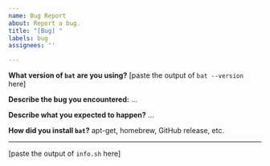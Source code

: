 ```yaml
---
name: Bug Report
about: Report a bug.
title: "[Bug] "
labels: bug
assignees: ''

---
```


<!--
Hey there, thanks for creating an issue!

In order to reproduce your issue, we might need to know a little bit more about the environment
which you're running `bat` on.

If you're on Linux or MacOS:
  Please run the script at https://github.com/sharkdp/bat/blob/diag-tools/diagnostics/info.sh and
  paste the output at the bottom of the bug report.

If you're on Windows:
  Please tell us about your Windows Version (e.g. "Windows 10 1908") at the
  bottom of the bug report.
-->

**What version of `bat` are you using?**
[paste the output of `bat --version` here]

**Describe the bug you encountered:**
...

**Describe what you expected to happen?**
...

**How did you install `bat`?**
apt-get, homebrew, GitHub release, etc.

---

[paste the output of `info.sh` here]

